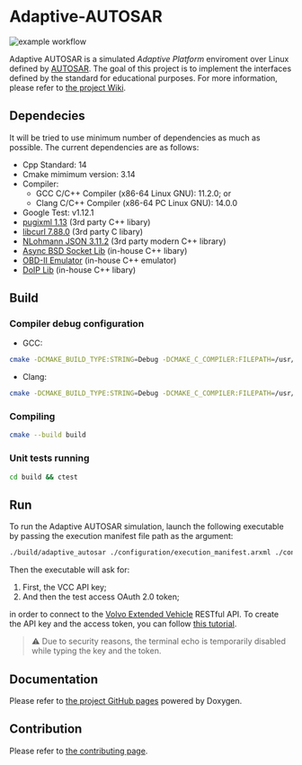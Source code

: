 # Adaptive-AUTOSAR
![example workflow](https://github.com/langroodi/Adaptive-AUTOSAR/actions/workflows/cmake.yml/badge.svg)

Adaptive AUTOSAR is a simulated _Adaptive Platform_ enviroment over Linux defined by [AUTOSAR](https://www.autosar.org/standards/adaptive-platform/). The goal of this project is to implement the interfaces defined by the standard for educational purposes. For more information, please refer to [the project Wiki](https://github.com/langroodi/Adaptive-AUTOSAR/wiki).

## Dependecies

It will be tried to use minimum number of dependencies as much as possible. The current dependencies are as follows:

- Cpp Standard: 14
- Cmake mimimum version: 3.14
- Compiler:
    - GCC C/C++ Compiler (x86-64 Linux GNU): 11.2.0; or
    - Clang C/C++ Compiler (x86-64 PC Linux GNU): 14.0.0
- Google Test: v1.12.1
- [pugixml 1.13](https://pugixml.org) (3rd party C++ libary)
- [libcurl 7.88.0](https://github.com/curl/curl) (3rd party C libary)
- [NLohmann JSON 3.11.2](https://github.com/nlohmann/json) (3rd party modern C++ library)
- [Async BSD Socket Lib](https://github.com/langroodi/Async-BSD-Socket-Lib) (in-house C++ libary)
- [OBD-II Emulator](https://github.com/langroodi/OBD-II-Emulator) (in-house C++ emulator)
- [DoIP Lib](https://github.com/langroodi/DoIP-Lib) (in-house C++ libary)

## Build

### Compiler debug configuration

- GCC:
```bash
cmake -DCMAKE_BUILD_TYPE:STRING=Debug -DCMAKE_C_COMPILER:FILEPATH=/usr/bin/x86_64-linux-gnu-gcc-11 -DCMAKE_CXX_COMPILER:FILEPATH=/usr/bin/x86_64-linux-gnu-g++-11 -S . -B build
```
- Clang:
```bash
cmake -DCMAKE_BUILD_TYPE:STRING=Debug -DCMAKE_C_COMPILER:FILEPATH=/usr/bin/clang-14 -DCMAKE_CXX_COMPILER:FILEPATH=/usr/bin/clang++-14 -S . -B build
```

### Compiling
```bash
cmake --build build
```

### Unit tests running
```bash
cd build && ctest
```

## Run
To run the Adaptive AUTOSAR simulation, launch the following executable by passing the execution manifest file path as the argument:
```bash
./build/adaptive_autosar ./configuration/execution_manifest.arxml ./configuration/extended_vehicle_manifest.arxml ./configuration/diagnostic_manager_manifest.arxml
```
Then the executable will ask for:

1. First, the VCC API key;
2. And then the test access OAuth 2.0 token;

in order to connect to the [Volvo Extended Vehicle](https://developer.volvocars.com/apis/extended-vehicle/overview/) RESTful API. To create the API key and the access token, you can follow [this tutorial](https://developer.volvocars.com/apis/docs/getting-started/).

> ⚠️ Due to security reasons, the terminal echo is temporarily disabled while typing the key and the token.

## Documentation

Please refer to [the project GitHub pages](https://langroodi.github.io/Adaptive-AUTOSAR/) powered by Doxygen.

## Contribution

Please refer to [the contributing page](https://github.com/langroodi/Adaptive-AUTOSAR/blob/master/CONTRIBUTING.md).
